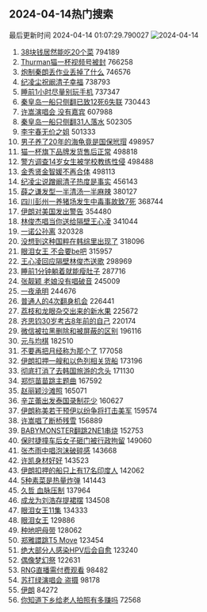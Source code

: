 ## 2024-04-14热门搜索 
最后更新时间 2024-04-14 01:07:29.790027 
![2024-04-14](https://imgs-storage.s3.us-east-005.backblazeb2.com/20240414/2024-04-14.png?versionId=4_z8fbbed132d73df8689c40f13_f1184f83c75332456_d20240413_m170729_c005_v0501002_t0015_u01713028049380) 
1. [38块钱居然能吃20个菜](https://s.weibo.com/weibo?q=38%E5%9D%97%E9%92%B1%E5%B1%85%E7%84%B6%E8%83%BD%E5%90%8320%E4%B8%AA%E8%8F%9C&t=31&band_rank=1&Refer=top) 794189
1. [Thurman猫一杯视频号被封](https://s.weibo.com/weibo?q=%23Thurman%E7%8C%AB%E4%B8%80%E6%9D%AF%E8%A7%86%E9%A2%91%E5%8F%B7%E8%A2%AB%E5%B0%81%23&t=31&band_rank=2&Refer=top) 766258
1. [炮制秦朗丢作业丢掉了什么](https://s.weibo.com/weibo?q=%23%E7%82%AE%E5%88%B6%E7%A7%A6%E6%9C%97%E4%B8%A2%E4%BD%9C%E4%B8%9A%E4%B8%A2%E6%8E%89%E4%BA%86%E4%BB%80%E4%B9%88%23&t=31&band_rank=3&Refer=top) 746576
1. [纪凌尘祝阚清子幸福](https://s.weibo.com/weibo?q=%23%E7%BA%AA%E5%87%8C%E5%B0%98%E7%A5%9D%E9%98%9A%E6%B8%85%E5%AD%90%E5%B9%B8%E7%A6%8F%23&t=31&band_rank=4&Refer=top) 738793
1. [睡前1小时尽量别玩手机](https://s.weibo.com/weibo?q=%23%E7%9D%A1%E5%89%8D1%E5%B0%8F%E6%97%B6%E5%B0%BD%E9%87%8F%E5%88%AB%E7%8E%A9%E6%89%8B%E6%9C%BA%23&t=31&band_rank=5&Refer=top) 737347
1. [秦皇岛一船只侧翻已致12死6失联](https://s.weibo.com/weibo?q=%23%E7%A7%A6%E7%9A%87%E5%B2%9B%E4%B8%80%E8%88%B9%E5%8F%AA%E4%BE%A7%E7%BF%BB%E5%B7%B2%E8%87%B412%E6%AD%BB6%E5%A4%B1%E8%81%94%23&t=31&band_rank=6&Refer=top) 730443
1. [许嵩演唱会 没有嘉宾](https://s.weibo.com/weibo?q=%E8%AE%B8%E5%B5%A9%E6%BC%94%E5%94%B1%E4%BC%9A%20%E6%B2%A1%E6%9C%89%E5%98%89%E5%AE%BE&t=31&band_rank=7&Refer=top) 607988
1. [秦皇岛一船只侧翻31人落水](https://s.weibo.com/weibo?q=%23%E7%A7%A6%E7%9A%87%E5%B2%9B%E4%B8%80%E8%88%B9%E5%8F%AA%E4%BE%A7%E7%BF%BB31%E4%BA%BA%E8%90%BD%E6%B0%B4%23&t=31&band_rank=8&Refer=top) 502305
1. [李宇春无价之姐](https://s.weibo.com/weibo?q=%E6%9D%8E%E5%AE%87%E6%98%A5%E6%97%A0%E4%BB%B7%E4%B9%8B%E5%A7%90&t=31&band_rank=9&Refer=top) 501333
1. [男子养了20年的海龟竟是国保玳瑁](https://s.weibo.com/weibo?q=%23%E7%94%B7%E5%AD%90%E5%85%BB%E4%BA%8620%E5%B9%B4%E7%9A%84%E6%B5%B7%E9%BE%9F%E7%AB%9F%E6%98%AF%E5%9B%BD%E4%BF%9D%E7%8E%B3%E7%91%81%23&t=31&band_rank=10&Refer=top) 498957
1. [猫一杯旗下品牌发货售后正常](https://s.weibo.com/weibo?q=%23%E7%8C%AB%E4%B8%80%E6%9D%AF%E6%97%97%E4%B8%8B%E5%93%81%E7%89%8C%E5%8F%91%E8%B4%A7%E5%94%AE%E5%90%8E%E6%AD%A3%E5%B8%B8%23&t=31&band_rank=11&Refer=top) 498818
1. [警方调查14岁女生被学校教练性侵](https://s.weibo.com/weibo?q=%23%E8%AD%A6%E6%96%B9%E8%B0%83%E6%9F%A514%E5%B2%81%E5%A5%B3%E7%94%9F%E8%A2%AB%E5%AD%A6%E6%A0%A1%E6%95%99%E7%BB%83%E6%80%A7%E4%BE%B5%23&t=31&band_rank=12&Refer=top) 498488
1. [金秀贤金智媛不再合体](https://s.weibo.com/weibo?q=%23%E9%87%91%E7%A7%80%E8%B4%A4%E9%87%91%E6%99%BA%E5%AA%9B%E4%B8%8D%E5%86%8D%E5%90%88%E4%BD%93%23&t=31&band_rank=13&Refer=top) 498113
1. [纪凌尘说蹭阚清子热度是事实](https://s.weibo.com/weibo?q=%23%E7%BA%AA%E5%87%8C%E5%B0%98%E8%AF%B4%E8%B9%AD%E9%98%9A%E6%B8%85%E5%AD%90%E7%83%AD%E5%BA%A6%E6%98%AF%E4%BA%8B%E5%AE%9E%23&t=31&band_rank=14&Refer=top) 456143
1. [薛之谦发型一半清汤一半麻辣](https://s.weibo.com/weibo?q=%23%E8%96%9B%E4%B9%8B%E8%B0%A6%E5%8F%91%E5%9E%8B%E4%B8%80%E5%8D%8A%E6%B8%85%E6%B1%A4%E4%B8%80%E5%8D%8A%E9%BA%BB%E8%BE%A3%23&t=31&band_rank=15&Refer=top) 380127
1. [四川彭州一养猪场发生中毒事故致7死](https://s.weibo.com/weibo?q=%23%E5%9B%9B%E5%B7%9D%E5%BD%AD%E5%B7%9E%E4%B8%80%E5%85%BB%E7%8C%AA%E5%9C%BA%E5%8F%91%E7%94%9F%E4%B8%AD%E6%AF%92%E4%BA%8B%E6%95%85%E8%87%B47%E6%AD%BB%23&t=31&band_rank=16&Refer=top) 368744
1. [伊朗对美国发出警告](https://s.weibo.com/weibo?q=%23%E4%BC%8A%E6%9C%97%E5%AF%B9%E7%BE%8E%E5%9B%BD%E5%8F%91%E5%87%BA%E8%AD%A6%E5%91%8A%23&t=31&band_rank=17&Refer=top) 354480
1. [林俊杰唱当你送给隔壁王心凌](https://s.weibo.com/weibo?q=%23%E6%9E%97%E4%BF%8A%E6%9D%B0%E5%94%B1%E5%BD%93%E4%BD%A0%E9%80%81%E7%BB%99%E9%9A%94%E5%A3%81%E7%8E%8B%E5%BF%83%E5%87%8C%23&t=31&band_rank=18&Refer=top) 341044
1. [一诺公孙离](https://s.weibo.com/weibo?q=%E4%B8%80%E8%AF%BA%E5%85%AC%E5%AD%99%E7%A6%BB&t=31&band_rank=19&Refer=top) 320328
1. [没想到这种国粹在韩综里出现了](https://s.weibo.com/weibo?q=%E6%B2%A1%E6%83%B3%E5%88%B0%E8%BF%99%E7%A7%8D%E5%9B%BD%E7%B2%B9%E5%9C%A8%E9%9F%A9%E7%BB%BC%E9%87%8C%E5%87%BA%E7%8E%B0%E4%BA%86&t=31&band_rank=28&Refer=top) 318096
1. [眼泪女王 不会要be吧](https://s.weibo.com/weibo?q=%E7%9C%BC%E6%B3%AA%E5%A5%B3%E7%8E%8B%20%E4%B8%8D%E4%BC%9A%E8%A6%81be%E5%90%A7&t=31&band_rank=20&Refer=top) 315957
1. [王心凌回应隔壁林俊杰送歌](https://s.weibo.com/weibo?q=%23%E7%8E%8B%E5%BF%83%E5%87%8C%E5%9B%9E%E5%BA%94%E9%9A%94%E5%A3%81%E6%9E%97%E4%BF%8A%E6%9D%B0%E9%80%81%E6%AD%8C%23&t=31&band_rank=26&Refer=top) 298969
1. [睡前1分钟躺着就能瘦肚子](https://s.weibo.com/weibo?q=%23%E7%9D%A1%E5%89%8D1%E5%88%86%E9%92%9F%E8%BA%BA%E7%9D%80%E5%B0%B1%E8%83%BD%E7%98%A6%E8%82%9A%E5%AD%90%23&t=31&band_rank=21&Refer=top) 287716
1. [张靓颖 老娘没有唱破音](https://s.weibo.com/weibo?q=%E5%BC%A0%E9%9D%93%E9%A2%96%20%E8%80%81%E5%A8%98%E6%B2%A1%E6%9C%89%E5%94%B1%E7%A0%B4%E9%9F%B3&t=31&band_rank=22&Refer=top) 245009
1. [一夜承明](https://s.weibo.com/weibo?q=%E4%B8%80%E5%A4%9C%E6%89%BF%E6%98%8E&t=31&band_rank=23&Refer=top) 244676
1. [普通人的4次翻身机会](https://s.weibo.com/weibo?q=%23%E6%99%AE%E9%80%9A%E4%BA%BA%E7%9A%844%E6%AC%A1%E7%BF%BB%E8%BA%AB%E6%9C%BA%E4%BC%9A%23&t=31&band_rank=24&Refer=top) 226441
1. [荔枝和龙眼杂交出来的新水果](https://s.weibo.com/weibo?q=%23%E8%8D%94%E6%9E%9D%E5%92%8C%E9%BE%99%E7%9C%BC%E6%9D%82%E4%BA%A4%E5%87%BA%E6%9D%A5%E7%9A%84%E6%96%B0%E6%B0%B4%E6%9E%9C%23&t=31&band_rank=32&Refer=top) 225672
1. [齐思钧30岁考古8年前的自己](https://s.weibo.com/weibo?q=%E9%BD%90%E6%80%9D%E9%92%A730%E5%B2%81%E8%80%83%E5%8F%A48%E5%B9%B4%E5%89%8D%E7%9A%84%E8%87%AA%E5%B7%B1&t=31&band_rank=27&Refer=top) 220174
1. [微信被拉黑删除和被屏蔽的区别](https://s.weibo.com/weibo?q=%23%E5%BE%AE%E4%BF%A1%E8%A2%AB%E6%8B%89%E9%BB%91%E5%88%A0%E9%99%A4%E5%92%8C%E8%A2%AB%E5%B1%8F%E8%94%BD%E7%9A%84%E5%8C%BA%E5%88%AB%23&t=31&band_rank=34&Refer=top) 196116
1. [元与均棋](https://s.weibo.com/weibo?q=%E5%85%83%E4%B8%8E%E5%9D%87%E6%A3%8B&t=31&band_rank=25&Refer=top) 182510
1. [不要再把月经称为那个了](https://s.weibo.com/weibo?q=%23%E4%B8%8D%E8%A6%81%E5%86%8D%E6%8A%8A%E6%9C%88%E7%BB%8F%E7%A7%B0%E4%B8%BA%E9%82%A3%E4%B8%AA%E4%BA%86%23&t=31&band_rank=29&Refer=top) 177058
1. [伊朗扣押一艘和以色列相关货船](https://s.weibo.com/weibo?q=%23%E4%BC%8A%E6%9C%97%E6%89%A3%E6%8A%BC%E4%B8%80%E8%89%98%E5%92%8C%E4%BB%A5%E8%89%B2%E5%88%97%E7%9B%B8%E5%85%B3%E8%B4%A7%E8%88%B9%23&t=31&band_rank=30&Refer=top) 173196
1. [彻底打消了去韩国旅游的念头](https://s.weibo.com/weibo?q=%E5%BD%BB%E5%BA%95%E6%89%93%E6%B6%88%E4%BA%86%E5%8E%BB%E9%9F%A9%E5%9B%BD%E6%97%85%E6%B8%B8%E7%9A%84%E5%BF%B5%E5%A4%B4&t=31&band_rank=47&Refer=top) 171130
1. [郑恺苗苗跳主题曲](https://s.weibo.com/weibo?q=%23%E9%83%91%E6%81%BA%E8%8B%97%E8%8B%97%E8%B7%B3%E4%B8%BB%E9%A2%98%E6%9B%B2%23&t=31&band_rank=31&Refer=top) 167592
1. [赵丽颖沙滩照](https://s.weibo.com/weibo?q=%23%E8%B5%B5%E4%B8%BD%E9%A2%96%E6%B2%99%E6%BB%A9%E7%85%A7%23&t=31&band_rank=33&Refer=top) 165071
1. [辛芷蕾出发泰国录制花少](https://s.weibo.com/weibo?q=%23%E8%BE%9B%E8%8A%B7%E8%95%BE%E5%87%BA%E5%8F%91%E6%B3%B0%E5%9B%BD%E5%BD%95%E5%88%B6%E8%8A%B1%E5%B0%91%23&t=31&band_rank=35&Refer=top) 160627
1. [伊朗称美若干预伊以纷争将打击美军](https://s.weibo.com/weibo?q=%23%E4%BC%8A%E6%9C%97%E7%A7%B0%E7%BE%8E%E8%8B%A5%E5%B9%B2%E9%A2%84%E4%BC%8A%E4%BB%A5%E7%BA%B7%E4%BA%89%E5%B0%86%E6%89%93%E5%87%BB%E7%BE%8E%E5%86%9B%23&t=31&band_rank=39&Refer=top) 159574
1. [许嵩唱了断桥残雪](https://s.weibo.com/weibo?q=%E8%AE%B8%E5%B5%A9%E5%94%B1%E4%BA%86%E6%96%AD%E6%A1%A5%E6%AE%8B%E9%9B%AA&t=31&band_rank=36&Refer=top) 156889
1. [BABYMONSTER翻跳2NE1串烧](https://s.weibo.com/weibo?q=%23BABYMONSTER%E7%BF%BB%E8%B7%B32NE1%E4%B8%B2%E7%83%A7%23&t=31&band_rank=37&Refer=top) 152753
1. [保时捷撞车后女子砸门被行政拘留](https://s.weibo.com/weibo?q=%23%E4%BF%9D%E6%97%B6%E6%8D%B7%E6%92%9E%E8%BD%A6%E5%90%8E%E5%A5%B3%E5%AD%90%E7%A0%B8%E9%97%A8%E8%A2%AB%E8%A1%8C%E6%94%BF%E6%8B%98%E7%95%99%23&t=31&band_rank=38&Refer=top) 149060
1. [张杰雨中唱泡沫破碎感](https://s.weibo.com/weibo?q=%23%E5%BC%A0%E6%9D%B0%E9%9B%A8%E4%B8%AD%E5%94%B1%E6%B3%A1%E6%B2%AB%E7%A0%B4%E7%A2%8E%E6%84%9F%23&t=31&band_rank=42&Refer=top) 143668
1. [许凯身材好好](https://s.weibo.com/weibo?q=%23%E8%AE%B8%E5%87%AF%E8%BA%AB%E6%9D%90%E5%A5%BD%E5%A5%BD%23&t=31&band_rank=41&Refer=top) 143523
1. [伊朗扣押的船只上有17名印度人](https://s.weibo.com/weibo?q=%23%E4%BC%8A%E6%9C%97%E6%89%A3%E6%8A%BC%E7%9A%84%E8%88%B9%E5%8F%AA%E4%B8%8A%E6%9C%8917%E5%90%8D%E5%8D%B0%E5%BA%A6%E4%BA%BA%23&t=31&band_rank=40&Refer=top) 142062
1. [5种素菜是热量炸弹](https://s.weibo.com/weibo?q=%235%E7%A7%8D%E7%B4%A0%E8%8F%9C%E6%98%AF%E7%83%AD%E9%87%8F%E7%82%B8%E5%BC%B9%23&t=31&band_rank=43&Refer=top) 141443
1. [久哲 血脉压制](https://s.weibo.com/weibo?q=%E4%B9%85%E5%93%B2%20%E8%A1%80%E8%84%89%E5%8E%8B%E5%88%B6&t=31&band_rank=44&Refer=top) 137964
1. [成龙为刘浩存提裙摆](https://s.weibo.com/weibo?q=%23%E6%88%90%E9%BE%99%E4%B8%BA%E5%88%98%E6%B5%A9%E5%AD%98%E6%8F%90%E8%A3%99%E6%91%86%23&t=31&band_rank=45&Refer=top) 134508
1. [眼泪女王11集](https://s.weibo.com/weibo?q=%E7%9C%BC%E6%B3%AA%E5%A5%B3%E7%8E%8B11%E9%9B%86&t=31&band_rank=46&Refer=top) 134333
1. [眼泪女王](https://s.weibo.com/weibo?q=%E7%9C%BC%E6%B3%AA%E5%A5%B3%E7%8E%8B&t=31&band_rank=48&Refer=top) 129886
1. [种地吧母带](https://s.weibo.com/weibo?q=%E7%A7%8D%E5%9C%B0%E5%90%A7%E6%AF%8D%E5%B8%A6&t=31&band_rank=43&Refer=top) 128062
1. [郑雅譞跳T5 Move](https://s.weibo.com/weibo?q=%E9%83%91%E9%9B%85%E8%AD%9E%E8%B7%B3T5%20Move&t=31&band_rank=32&Refer=top) 123454
1. [绝大部分人感染HPV后会自愈](https://s.weibo.com/weibo?q=%23%E7%BB%9D%E5%A4%A7%E9%83%A8%E5%88%86%E4%BA%BA%E6%84%9F%E6%9F%93HPV%E5%90%8E%E4%BC%9A%E8%87%AA%E6%84%88%23&t=31&band_rank=49&Refer=top) 123240
1. [偶像梦幻祭](https://s.weibo.com/weibo?q=%E5%81%B6%E5%83%8F%E6%A2%A6%E5%B9%BB%E7%A5%AD&t=31&band_rank=50&Refer=top) 122631
1. [RNG直播需付费观看](https://s.weibo.com/weibo?q=%23RNG%E7%9B%B4%E6%92%AD%E9%9C%80%E4%BB%98%E8%B4%B9%E8%A7%82%E7%9C%8B%23&t=31&band_rank=49&Refer=top) 98482
1. [苏打绿演唱会 盗摄](https://s.weibo.com/weibo?q=%E8%8B%8F%E6%89%93%E7%BB%BF%E6%BC%94%E5%94%B1%E4%BC%9A%20%E7%9B%97%E6%91%84&t=31&band_rank=49&Refer=top) 98178
1. [伊朗](https://s.weibo.com/weibo?q=%E4%BC%8A%E6%9C%97&t=31&band_rank=50&Refer=top) 84272
1. [你知道下乡给老人拍照有多赚吗](https://s.weibo.com/weibo?q=%23%E4%BD%A0%E7%9F%A5%E9%81%93%E4%B8%8B%E4%B9%A1%E7%BB%99%E8%80%81%E4%BA%BA%E6%8B%8D%E7%85%A7%E6%9C%89%E5%A4%9A%E8%B5%9A%E5%90%97%23&t=31&band_rank=50&Refer=top) 72568
